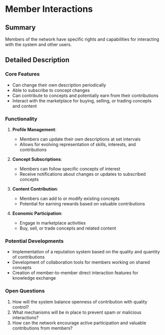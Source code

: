 # Member Interactions

## Summary
Members of the network have specific rights and capabilities for interacting with the system and other users.

## Detailed Description

### Core Features
- Can change their own description periodically
- Able to subscribe to concept changes
- Can contribute to concepts and potentially earn from their contributions
- Interact with the marketplace for buying, selling, or trading concepts and content

### Functionality
1. **Profile Management**:
   - Members can update their own descriptions at set intervals
   - Allows for evolving representation of skills, interests, and contributions

2. **Concept Subscriptions**:
   - Members can follow specific concepts of interest
   - Receive notifications about changes or updates to subscribed concepts

3. **Content Contribution**:
   - Members can add to or modify existing concepts
   - Potential for earning rewards based on valuable contributions

4. **Economic Participation**:
   - Engage in marketplace activities
   - Buy, sell, or trade concepts and related content

### Potential Developments
- Implementation of a reputation system based on the quality and quantity of contributions
- Development of collaboration tools for members working on shared concepts
- Creation of member-to-member direct interaction features for knowledge exchange

### Open Questions
1. How will the system balance openness of contribution with quality control?
2. What mechanisms will be in place to prevent spam or malicious interactions?
3. How can the network encourage active participation and valuable contributions from members?


